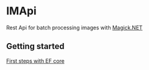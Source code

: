 # IMApi 
Rest Api for batch processing images with [Magick.NET](https://github.com/dlemstra/Magick.NET)

## Getting started
[First steps with EF core](https://docs.microsoft.com/de-de/ef/core/get-started/overview/first-app?tabs=netcore-cli)